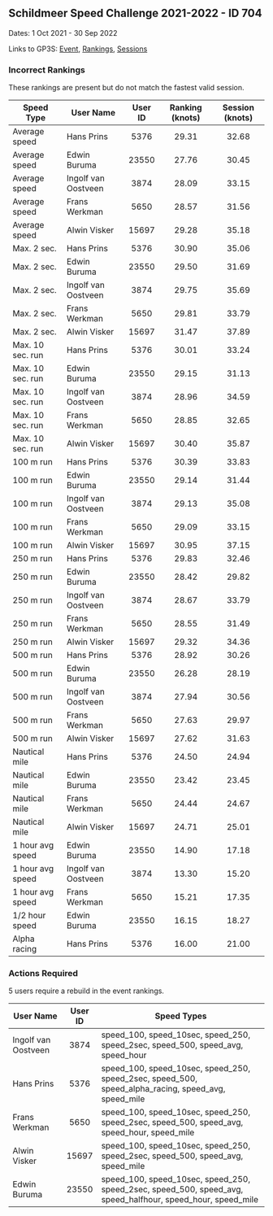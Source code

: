 ## Schildmeer Speed Challenge 2021-2022 - ID 704

Dates: 1 Oct 2021 - 30 Sep 2022

Links to GP3S: [Event](https://www.gps-speedsurfing.com/default.aspx?mnu=event&val=704), [Rankings](https://www.gps-speedsurfing.com/default.aspx?mnu=eventranking&val=704), [Sessions](https://www.gps-speedsurfing.com/default.aspx?mnu=eventsessions&val=704)

### Incorrect Rankings

These rankings are present but do not match the fastest valid session.

| Speed Type | User Name | User ID | Ranking (knots) | Session (knots) |
| ---------- | --------- | :-----: | :-------------: | :-------------: |
| Average speed | Hans Prins | 5376 | 29.31 | 32.68 |
| Average speed | Edwin Buruma | 23550 | 27.76 | 30.45 |
| Average speed | Ingolf van Oostveen | 3874 | 28.09 | 33.15 |
| Average speed | Frans Werkman | 5650 | 28.57 | 31.56 |
| Average speed | Alwin Visker | 15697 | 29.28 | 35.18 |
| Max. 2 sec. | Hans Prins | 5376 | 30.90 | 35.06 |
| Max. 2 sec. | Edwin Buruma | 23550 | 29.50 | 31.69 |
| Max. 2 sec. | Ingolf van Oostveen | 3874 | 29.75 | 35.69 |
| Max. 2 sec. | Frans Werkman | 5650 | 29.81 | 33.79 |
| Max. 2 sec. | Alwin Visker | 15697 | 31.47 | 37.89 |
| Max. 10 sec. run | Hans Prins | 5376 | 30.01 | 33.24 |
| Max. 10 sec. run | Edwin Buruma | 23550 | 29.15 | 31.13 |
| Max. 10 sec. run | Ingolf van Oostveen | 3874 | 28.96 | 34.59 |
| Max. 10 sec. run | Frans Werkman | 5650 | 28.85 | 32.65 |
| Max. 10 sec. run | Alwin Visker | 15697 | 30.40 | 35.87 |
| 100 m run | Hans Prins | 5376 | 30.39 | 33.83 |
| 100 m run | Edwin Buruma | 23550 | 29.14 | 31.44 |
| 100 m run | Ingolf van Oostveen | 3874 | 29.13 | 35.08 |
| 100 m run | Frans Werkman | 5650 | 29.09 | 33.15 |
| 100 m run | Alwin Visker | 15697 | 30.95 | 37.15 |
| 250 m run | Hans Prins | 5376 | 29.83 | 32.46 |
| 250 m run | Edwin Buruma | 23550 | 28.42 | 29.82 |
| 250 m run | Ingolf van Oostveen | 3874 | 28.67 | 33.79 |
| 250 m run | Frans Werkman | 5650 | 28.55 | 31.49 |
| 250 m run | Alwin Visker | 15697 | 29.32 | 34.36 |
| 500 m run | Hans Prins | 5376 | 28.92 | 30.26 |
| 500 m run | Edwin Buruma | 23550 | 26.28 | 28.19 |
| 500 m run | Ingolf van Oostveen | 3874 | 27.94 | 30.56 |
| 500 m run | Frans Werkman | 5650 | 27.63 | 29.97 |
| 500 m run | Alwin Visker | 15697 | 27.62 | 31.63 |
| Nautical mile | Hans Prins | 5376 | 24.50 | 24.94 |
| Nautical mile | Edwin Buruma | 23550 | 23.42 | 23.45 |
| Nautical mile | Frans Werkman | 5650 | 24.44 | 24.67 |
| Nautical mile | Alwin Visker | 15697 | 24.71 | 25.01 |
| 1 hour avg speed | Edwin Buruma | 23550 | 14.90 | 17.18 |
| 1 hour avg speed | Ingolf van Oostveen | 3874 | 13.30 | 15.20 |
| 1 hour avg speed | Frans Werkman | 5650 | 15.21 | 17.35 |
| 1/2 hour speed | Edwin Buruma | 23550 | 16.15 | 18.27 |
| Alpha racing | Hans Prins | 5376 | 16.00 | 21.00 |

### Actions Required

5 users require a rebuild in the event rankings.

| User Name | User ID | Speed Types |
| --------- | :-----: | ----------- |
| Ingolf van Oostveen | 3874 | speed_100, speed_10sec, speed_250, speed_2sec, speed_500, speed_avg, speed_hour |
| Hans Prins | 5376 | speed_100, speed_10sec, speed_250, speed_2sec, speed_500, speed_alpha_racing, speed_avg, speed_mile |
| Frans Werkman | 5650 | speed_100, speed_10sec, speed_250, speed_2sec, speed_500, speed_avg, speed_hour, speed_mile |
| Alwin Visker | 15697 | speed_100, speed_10sec, speed_250, speed_2sec, speed_500, speed_avg, speed_mile |
| Edwin Buruma | 23550 | speed_100, speed_10sec, speed_250, speed_2sec, speed_500, speed_avg, speed_halfhour, speed_hour, speed_mile |
